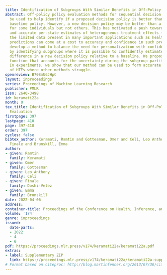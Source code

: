 ```yaml
---
title: Identification of Subgroups With Similar Benefits in Off-Policy Policy Evaluation
abstract: Off-policy policy evaluation methods for sequential decision making can
  be used to help identify if a proposed decision policy is better than a current
  baseline policy. However, a new decision policy may be better than a baseline policy
  for some individuals but not others. This has motivated a push towards personalization
  and accurate per-state estimates of heterogeneous treatment effects (HTEs). Given
  the limited data present in many important applications such as health care, individual
  predictions can come at a cost to accuracy and confidence in such predictions.  We
  develop a method to balance the need for personalization with confident predictions
  by identifying subgroups where it is possible to confidently estimate the expected
  difference in a new decision policy relative to a baseline. We propose a novel loss
  function that accounts for the uncertainty during the subgroup partitioning phase.
  In experiments, we show that our method can be used to form accurate predictions
  of HTEs where other methods struggle.
openreview: B70SmU6JHpC
layout: inproceedings
series: Proceedings of Machine Learning Research
publisher: PMLR
issn: 2640-3498
id: keramati22a
month: 0
tex_title: Identification of Subgroups With Similar Benefits in Off-Policy Policy
  Evaluation
firstpage: 397
lastpage: 410
page: 397-410
order: 397
cycles: false
bibtex_author: Keramati, Ramtin and Gottesman, Omer and Celi, Leo Anthony and Doshi-Velez,
  Finale and Brunskill, Emma
author:
- given: Ramtin
  family: Keramati
- given: Omer
  family: Gottesman
- given: Leo Anthony
  family: Celi
- given: Finale
  family: Doshi-Velez
- given: Emma
  family: Brunskill
date: 2022-04-06
address:
container-title: Proceedings of the Conference on Health, Inference, and Learning
volume: '174'
genre: inproceedings
issued:
  date-parts:
  - 2022
  - 4
  - 6
pdf: https://proceedings.mlr.press/v174/keramati22a/keramati22a.pdf
extras:
- label: Supplementary ZIP
  link: https://proceedings.mlr.press/v174/keramati22a/keramati22a-supp.zip
# Format based on citeproc: http://blog.martinfenner.org/2013/07/30/citeproc-yaml-for-bibliographies/
---
```

